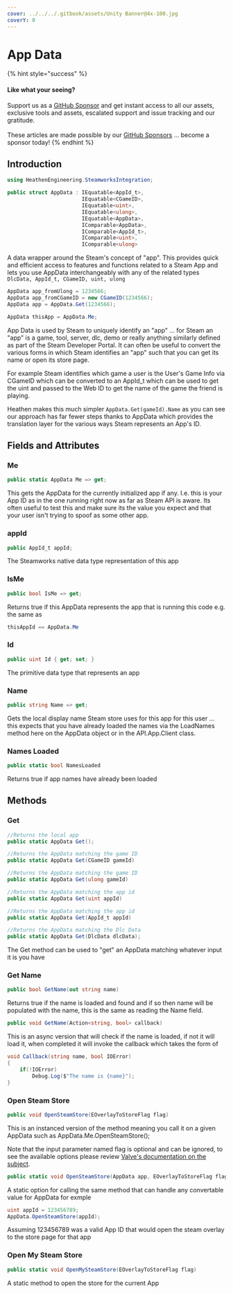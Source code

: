 ```yaml
---
cover: ../../../.gitbook/assets/Unity Banner@4x-100.jpg
coverY: 0
---
```


# App Data

{% hint style="success" %}
#### Like what your seeing?

Support us as a [GitHub Sponsor](../../../become-a-sponsor/) and get instant access to all our assets, exclusive tools and assets, escalated support and issue tracking and our gratitude.\
\
These articles are made possible by our [GitHub Sponsors](../../../become-a-sponsor/) ... become a sponsor today!
{% endhint %}

## Introduction

```csharp
using HeathenEngineering.SteamworksIntegration;
```

```csharp
public struct AppData : IEquatable<AppId_t>, 
                        IEquatable<CGameID>, 
                        IEquatable<uint>, 
                        IEquatable<ulong>, 
                        IEquatable<AppData>, 
                        IComparable<AppData>, 
                        IComparable<AppId_t>, 
                        IComparable<uint>, 
                        IComparable<ulong>
```

A data wrapper around the Steam's concept of "app". This provides quick and efficient access to features and functions related to a Steam App and lets you use AppData interchangeably with any of the related types `DlcData, AppId_t, CGameID, uint, ulong`

```csharp
AppData app_fromUlong = 1234566;
AppData app_fromCGameID = new CGameID(1234566);
AppData app = AppData.Get(1234566);

AppData thisApp = AppData.Me;
```

App Data is used by Steam to uniquely identify an "app" ... for Steam an "app" is a game, tool, server, dlc, demo or really anything similarly defined as part of the Steam Developer Portal. It can often be useful to convert the various forms in which Steam identifies an "app" such that you can get its name or open its store page.&#x20;

For example Steam identifies which game a user is the User's Game Info via CGameID which can be converted to an AppId\_t which can be used to get the uint and passed to the Web ID to get the name of the game the friend is playing.

Heathen makes this much simpler `AppData.Get(gameId).Name` as you can see our approach has far fewer steps thanks to AppData which provides the translation layer for the various ways Steam represents an App's ID.

## Fields and Attributes

### Me

```csharp
public static AppData Me => get;
```

This gets the AppData for the currently initialized app if any. I.e. this is your App ID as in the one running right now as far as Steam API is aware. Its often useful to test this and make sure its the value you expect and that your user isn't trying to spoof as some other app.

### appId

```csharp
public AppId_t appId;
```

The Steamworks native data type representation of this app

### IsMe

```csharp
public bool IsMe => get;
```

Returns true if this AppData represents the app that is running this code e.g. the same as

```csharp
thisAppId == AppData.Me
```

### Id

```csharp
public uint Id { get; set; }
```

The primitive data type that represents an app

### Name

```csharp
public string Name => get;
```

Gets the local display name Steam store uses for this app for this user ... this expects that you have already loaded the names via the LoadNames method here on the AppData object or in the API.App.Client class.

### Names Loaded

```csharp
public static bool NamesLoaded
```

Returns true if app names have already been loaded

## Methods

### Get

```csharp
//Returns the local app
public static AppData Get();

//Returns the AppData matching the game ID
public static AppData Get(CGameID gameId)

//Returns the AppData matching the game ID
public static AppData Get(ulong gameId)

//Returns the AppData matching the app id
public static AppData Get(uint appId)

//Returns the AppData matching the app id
public static AppData Get(AppId_t appId)

//Returns the AppData matching the Dlc Data
public static AppData Get(DlcData dlcData);
```

The Get method can be used to "get" an AppData matching whatever input it is you have

### Get Name

```csharp
public bool GetName(out string name)
```

Returns true if the name is loaded and found and if so then name will be populated with the name, this is the same as reading the Name field.

```csharp
public void GetName(Action<string, bool> callback)
```

This is an async version that will check if the name is loaded, if not it will load it, when completed it will invoke the callback which takes the form of

```csharp
void Callback(string name, bool IOError)
{
    if(!IOError)
        Debug.Log($"The name is {name}");
}
```

### Open Steam Store

```csharp
public void OpenSteamStore(EOverlayToStoreFlag flag)
```

This is an instanced version of the method meaning you call it on a given AppData such as AppData.Me.OpenSteamStore();

Note that the input parameter named flag is optional and can be ignored, to see the available options please review [Valve's documentation on the subject](https://partner.steamgames.com/doc/api/ISteamFriends#EOverlayToStoreFlag).

```csharp
public static void OpenSteamStore(AppData app, EOverlayToStoreFlag flag)
```

A static option for calling the same method that can handle any convertable value for AppData for exmple

```csharp
uint appId = 123456789;
AppData.OpenSteamStore(appId);
```

Assuming 123456789 was a valid App ID that would open the steam overlay to the store page for that app

### Open My Steam Store

```csharp
public static void OpenMySteamStore(EOverlayToStoreFlag flag)
```

A static method to open the store for the current App
